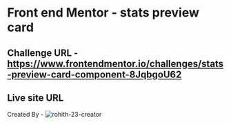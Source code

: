 # Front end Mentor - stats preview card

## Challenge URL - https://www.frontendmentor.io/challenges/stats-preview-card-component-8JqbgoU62
## Live site URL 

Created By - ![rohith-23-creator](https://github.com/rohith-23-creator)

